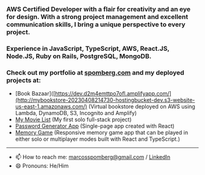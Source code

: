 ### AWS Certified Developer with a flair for creativity and an eye for design. With a strong project management and excellent communication skills, I bring a unique perspective to every project. 

### Experience in JavaScript, TypeScript, AWS, React.JS, Node.JS, Ruby on Rails, PostgreSQL, MongoDB.

### Check out my portfolio at [spomberg.com](https://spomberg.com) and my deployed projects at: 

- [Book Bazaar]([https://dev.d2m4emttpo7ofl.amplifyapp.com/](http://mybookstore-20230408214730-hostingbucket-dev.s3-website-us-east-1.amazonaws.com/) (Virtual bookstore deployed on AWS using Lambda, DynamoDB, S3, Incognito and Amplify)
- [My Movie List](https://mymovielist.ca) (My first solo full-stack project)
- [Password Generator App](https://password-generator.spomberg.com) (Single-page app created with React)
- [Memory Game](https://memory.spomberg.com) (Responsive memory game app that can be played in either solo or multiplayer modes built with React and TypeScript.)

---

- 📫 How to reach me: <marcosspomberg@gmail.com> / [LinkedIn](https://www.linkedin.com/in/marcos-spomberg)
- 😄 Pronouns: He/Him
